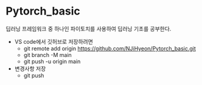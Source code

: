 # Pytorch_basic
딥러닝 프레임워크 중 하나인 파이토치를 사용하여 딥러닝 기초를 공부한다. 

- VS code에서 깃허브로 저장하려면
  - git remote add origin https://github.com/NJiHyeon/Pytorch_basic.git
  - git branch -M main
  - git push -u origin main
- 변경사항 저장
  - git push
